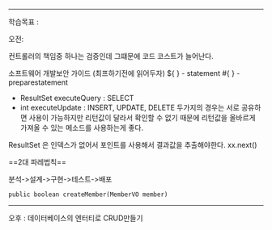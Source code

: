 <hr>

학습목표 :  



오전:

컨트롤러의 책임중 하나는 검증인데 그떄문에 코드 코스트가 늘어난다.

소프트웨어 개발보안 가이드 (최프하기전에 읽어두자)
${ } - statement
#{ } - preparestatement

  - ResultSet executeQuery : SELECT
  - int executeUpdate : INSERT, UPDATE, DELETE 
두가지의 경우는 서로 공유하면 사용이 가능하지만 리턴값이 달라서 확인할 수 없기 때문에 
리턴값을 올바르게 가져올 수 있는 메소드를 사용하는게 좋다.

ResultSet 은 인덱스가 없어서 포인트를 사용해서 결과값을 추출해야한다.
xx.next()

==2대 파레법칙==

분석->설계->구현->테스트->배포

`public boolean createMember(MemberVO member)`





















<hr>


오후 :  데이터베이스의 엔터티로 CRUD만들기












